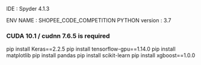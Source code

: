 IDE : Spyder 4.1.3

ENV NAME : SHOPEE_CODE_COMPETITION
PYTHON version : 3.7

### CUDA 10.1 / cudnn 7.6.5 is required


pip install Keras==2.2.5
pip install tensorflow-gpu==1.14.0
pip install matplotlib
pip install pandas
pip install scikit-learn
pip install xgboost==1.0.0
